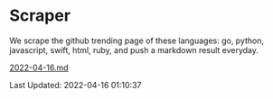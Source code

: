 # Scraper

We scrape the github trending page of these languages: go, python, javascript, swift, html, ruby, and push a markdown result everyday.

[2022-04-16.md](https://github.com/henson/Scraper/blob/master/2022-04-16.md)

Last Updated: 2022-04-16 01:10:37